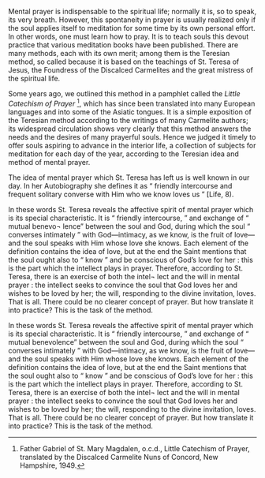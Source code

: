 Mental prayer is indispensable to the spiritual life; normally it is, so to speak, its very breath. However, this spontaneity in prayer is usually realized only if the soul applies itself to meditation for some time by its own personal effort. In other words, one must learn how to pray. It is to teach souls this devout practice that various meditation books have been published. There are many methods, each with its own merit; among them is the Teresian method, so called because it is based on the teachings of St. Teresa of Jesus, the Foundress of the Discalced Carmelites and the great mistress of the spiritual life. 

Some years ago, we outlined this method in a pamphlet called the *Little Catechism of Prayer* [^1], which has since been translated into many European languages and into some of the Asiatic tongues. It is a simple exposition of the Teresian method according to the writings of many Carmelite authors; its widespread circulation shows very clearly that this method answers the needs and the desires of many prayerful souls. Hence we judged it timely to offer souls aspiring to advance in the interior life, a collection of subjects for meditation for each day of the year, according to the Teresian idea and method of mental prayer.

The idea of mental prayer which St. Teresa has left us is well known in our day. In her Autobiography she defines it as “ friendly intercourse and frequent solitary converse with Him who we know loves us ” [Life, 8). 

In these words St. Teresa reveals the affective spirit of mental prayer which is its special characteristic. It is “ friendly intercourse, ” and exchange of “ mutual benevo¬ lence” between the soul and God, during which the soul “ converses intimately ” with God—intimacy, as we know, is the fruit of love—and the soul speaks with Him whose love she knows. Each element of the definition contains the idea of love, but at the end the Saint mentions that the soul ought also to “ know ” and be conscious of God’s love for her : this is the part which the intellect plays in prayer. Therefore, according to St. Teresa, there is an exercise of both the intel¬ lect and the will in mental prayer : the intellect seeks to convince the soul that God loves her and wishes to be loved by her; the will, responding to the divine invitation, loves. That is all. There could be no clearer concept of prayer. But how translate it into practice? This is the task of the method. 

In these words St. Teresa reveals the affective spirit of mental prayer which is its special characteristic. It is “ friendly intercourse, ” and exchange of “ mutual benevolence” between the soul and God, during which the soul “ converses intimately ” with God—intimacy, as we know, is the fruit of love—and the soul speaks with Him whose love she knows. Each element of the definition contains the idea of love, but at the end the Saint mentions that the soul ought also to “ know ” and be conscious of God’s love for her : this is the part which the intellect plays in prayer. Therefore, according to St. Teresa, there is an exercise of both the intel¬ lect and the will in mental prayer : the intellect seeks to convince the soul that God loves her and wishes to be loved by her; the will, responding to the divine invitation, loves. That is all. There could be no clearer concept of prayer. But how translate it into practice? This is the task of the method. 



[^1]: Father Gabriel of St. Mary Magdalen, o.c.d., Little Catechism of Prayer, translated by the Discalced Carmelite Nuns of Concord, New Hampshire, 1949. 